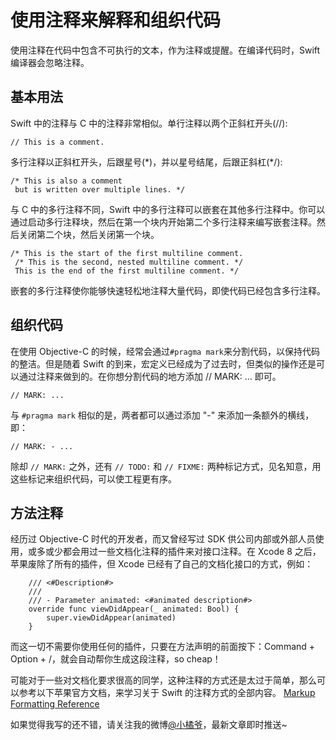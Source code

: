 # 使用注释来解释和组织代码
使用注释在代码中包含不可执行的文本，作为注释或提醒。在编译代码时，Swift
 编译器会忽略注释。
## 基本用法
Swift 中的注释与 C 中的注释非常相似。单行注释以两个正斜杠开头(//):
```
// This is a comment.
```
多行注释以正斜杠开头，后跟星号(\*)，并以星号结尾，后跟正斜杠(*/):
```
/* This is also a comment
 but is written over multiple lines. */
```
与 C 中的多行注释不同，Swift 中的多行注释可以嵌套在其他多行注释中。你可以通过启动多行注释块，然后在第一个块内开始第二个多行注释来编写嵌套注释。然后关闭第二个块，然后关闭第一个块。
```
/* This is the start of the first multiline comment.
 /* This is the second, nested multiline comment. */
 This is the end of the first multiline comment. */
```
嵌套的多行注释使你能够快速轻松地注释大量代码，即使代码已经包含多行注释。
## 组织代码
在使用 Objective-C 的时候，经常会通过`#pragma mark`来分割代码，以保持代码的整洁。但是随着 Swift 的到来，宏定义已经成为了过去时，但类似的操作还是可以通过注释来做到的。在你想分割代码的地方添加 // MARK: ... 即可。
```
// MARK: ...
```
与 `#pragma mark` 相似的是，两者都可以通过添加 "-" 来添加一条额外的横线，即：
```
// MARK: - ...
```
除却 `// MARK:` 之外，还有 `// TODO:` 和 `// FIXME:` 两种标记方式，见名知意，用这些标记来组织代码，可以使工程更有序。
## 方法注释
经历过 Objective-C 时代的开发者，而又曾经写过 SDK 供公司内部或外部人员使用，或多或少都会用过一些文档化注释的插件来对接口注释。在 Xcode 8 之后，苹果废除了所有的插件，但 Xcode 已经有了自己的文档化接口的方式，例如：
```
    /// <#Description#>
    ///
    /// - Parameter animated: <#animated description#>
    override func viewDidAppear(_ animated: Bool) {
        super.viewDidAppear(animated)
    }
```
而这一切不需要你使用任何的插件，只要在方法声明的前面按下：Command + Option + /，就会自动帮你生成这段注释，so cheap！

可能对于一些对文档化要求很高的同学，这种注释的方式还是太过于简单，那么可以参考以下苹果官方文档，来学习关于 Swift 的注释方式的全部内容。
[Markup Formatting Reference](https://developer.apple.com/library/content/documentation/Xcode/Reference/xcode_markup_formatting_ref/index.html#//apple_ref/doc/uid/TP40016497-CH2-SW1)

如果觉得我写的还不错，请关注我的微博[@小橘爷](http://weibo.com/yanghaoyu0225)，最新文章即时推送~